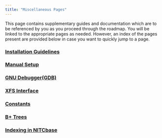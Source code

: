 ```yaml
---
title: "Miscellaneous Pages"
---
```


This page contains supplementary guides and documentation which are to be referenced by you as you proceed through the roadmap. You will be linked to the appropriate pages as needed. However, an index of the pages present are provided below in case you want to quickly jump to a page.

### [Installation Guidelines](./Installation%20Guidelines.md)

### [Manual Setup](./ManualSetup.md)

### [GNU Debugger(GDB)](./GDB.md)

### [XFS Interface](./XFS%20Interface.md)

### [Constants](/constants)

### [B+ Trees](./B%2B%20Trees.md)

### [Indexing in NITCbase](./Indexing.md)
